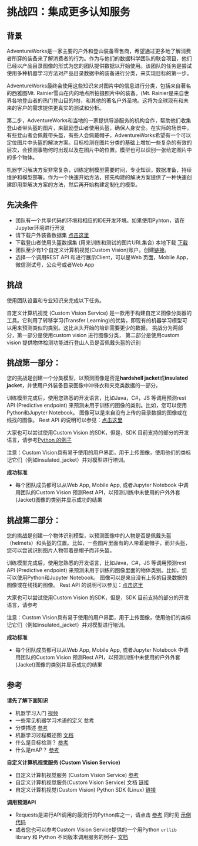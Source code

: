 # 挑战四：集成更多认知服务

## 背景

AdventureWorks是一家主要的户外和登山装备零售商，希望通过更多地了解消费者所穿的装备来了解消费者的行为。作为与他们的数据科学团队的联合项目，他们已经以产品目录图像的形式为您的团队提供数据以开始使用。该团队的任务是尝试使用多种机器学习方法对产品目录数据中的装备进行分类，来实现目标的第一步。

AdventureWorks最终会使用这些知识来对图片中的信息进行分类，包括来自著名的西雅图Mt. Rainier雪山在内的地点所拍摄照片中的装备。(Mt. Rainier是来自世界各地登山者的热门登山目的地)，和其他的著名户外圣地。这将为全球现有和未来的客户的需求提供更真实的测试和分析。

第二步，AdventureWorks和当地的一家提供导游服务的机构合作，帮助他们收集登山者带头盔的图片，来鼓励登山者使用头盔，确保人身安全。在实际的场景中，有些登山者会佩戴带头盔，有些人会佩戴帽子，AdventureWorks希望有一个可以定位图片中头盔的解决方案。目标检测在图片分类的基础上增加一些复杂的有效的层次，会预测事物何时出现以及在图片中的位置。模型也可以识别一张给定图片中的多个物体。

机器学习解决方案非常复杂，训练定制模型需要时间，专业知识，数据准备，持续维护和模型部署。作为一个快速开始方法，预先构建的解决方案提供了一种快速创建即用型解决方案的方法，然后再开始构建定制化的模型。

## 先决条件

* 团队有一个共享代码的环境和相应的IDE开发环境。如果使用Pyhton，请在Jupyter环境进行开发
* 请下载户外装备数据集 <a href="https://challenge.blob.core.windows.net/challengefiles/gear_images.zip" target="_blank">点击这里</a>
* 下载登山者使用头盔数据集 (用来训练和测试的图片URL集合) 本地下载 <a href="https://challenge.blob.core.windows.net/challengefiles/summit_post_urls_selected.txt" target="_blank">下载</a>
* 团队至少有1个自定义计算机视觉(Custom Vision)账户。创建<a href="https://customvision.ai" target="_blank">链接</a>。
* 选择一个调用REST API 和进行展示Client，可以是Web 页面，Mobile App，微信测试号，公众号或者Web App

## 挑战

使用团队设置和专业知识来完成以下任务。

自定义计算机视觉 (Custom Vision Service) 是一款用于构建自定义图像分类器的工具。它利用了转移学习(Transfer Learning)的优势，即现有的机器学习模型可以用来预测类似的类别。这比从头开始的培训需要更少的数据。 挑战分为两部分，第一部分是使用custom vision 进行图像分类， 第二部分是使用custom vision 提供物体检测功能进行登山人员是否佩戴头盔的识别

## 挑战第一部分：
您的挑战是创建一个分类模型，以预测图像是否是**hardshell jacket**或**insulated jacket**，并使用户外装备目录图像中冲锋衣和夹克类数据的一部分。

训练模型完成后，使用您熟悉的开发语言，比如Java，C#，JS 等调用预测rest API (Predictive endpoint) 来预测未用于训练的图像的类别。比如，您可以使用Python和Jupyter Notebook。 图像可以是来自没有上传的目录数据的图像或在线找的图像。
Rest API 的说明可以参见：<a href="https://southcentralus.dev.cognitive.microsoft.com/docs/services/450e4ba4d72542e889d93fd7b8e960de/operations/5a6264bc40d86a0ef8b2c290" target="_blank">点击这里</a>

大家也可以尝试使用Custom Vision 的SDK，但是，SDK 目前支持的部分的开发语言，请参考<a href="https://docs.microsoft.com/en-us/azure/cognitive-services/custom-vision-service/python-tutorial" target="_blank">Python 的例子</a>

注意：Custom Vision具有易于使用的用户界面，用于上传图像，使用他们的类标记它们（例如insulated_jacket）并对模型进行培训。

**成功标准**

* 每个团队成员都可以从Web App, Mobile App, 或者Jupyter Notebook 中调用团队的Custom Vision 预测Rest API，以预测训练中未使用的户外外套(Jacket)图像的类别并显示成功的结果

## 挑战第二部分：
您的挑战是创建一个物体识别模型，以预测图像中的人物是否是佩戴头盔（helmets）和头盔的位置。比如，一些图片里面有的人带着是帽子，而非头盔，您可以尝试识别图片人物带着是帽子而非头盔。

训练模型完成后，使用您熟悉的开发语言，比如Java，C#，JS 等调用预测rest API (Predictive endpoint) 来预测未用于训练的图像里面的物体类别。比如，您可以使用Python和Jupyter Notebook。 图像可以是来自没有上传的目录数据的图像或在线找的图像。
Rest API 的说明可以参见：<a href="https://southcentralus.dev.cognitive.microsoft.com/docs/services/450e4ba4d72542e889d93fd7b8e960de/operations/5a6264bc40d86a0ef8b2c290" target="_blank">点击这里</a>

大家也可以尝试使用Custom Vision 的SDK，但是，SDK 目前支持的部分的开发语言，请参考

注意：Custom Vision具有易于使用的用户界面，用于上传图像，使用他们的类标记它们（例如insulated_jacket）并对模型进行培训。

**成功标准**

* 每个团队成员都可以从Web App, Mobile App, 或者Jupyter Notebook 中调用团队的Custom Vision 预测Rest API，以预测训练中未使用的户外外套(Jacket)图像的类别并显示成功的结果

## 参考

**请先了解下面知识**

* 机器学习入门 <a href="https://youtu.be/k-K3g4FKS_c" target="_blank">视频</a>
* 一些常见机器学习术语的定义 <a href="https://docs.microsoft.com/azure/machine-learning/studio/what-is-machine-learning#key-machine-learning-terms-and-concepts?wt.mc_id=OH-ML-ComputerVision" target="_blank">参考</a>
* 分类描述 <a href="https://docs.microsoft.com/azure/machine-learning/studio/data-science-for-beginners-the-5-questions-data-science-answers?wt.mc_id=OH-ML-ComputerVision#question-1-is-this-a-or-b-uses-classification-algorithms" target="_blank">参考</a>
* 机器学习过程概述图 <a href="https://blogs.msdn.microsoft.com/continuous_learning/2014/11/15/end-to-end-predictive-model-in-azureml-using-linear-regression/" target="_blank">文档</a>
* 什么是目标检测？ <a href="https://tryolabs.com/blog/2017/08/30/object-detection-an-overview-in-the-age-of-deep-learning/" target="_blank">参考</a>
* 什么是mAP？ <a href="http://fastml.com/what-you-wanted-to-know-about-mean-average-precision/" target="_blank">参考</a>

**自定义计算机视觉服务 (Custom Vision Service)**

* 自定义计算机视觉服务 (Custom Vision Service) <a href="https://customvision.ai" target="_blank">参考</a>
* 自定义计算机视觉服务(Custom Vision Service) 文档 <a href="https://docs.microsoft.com/azure/cognitive-services/custom-vision-service/home?wt.mc_id=OH-ML-ComputerVision" target="_blank">链接</a>
* 自定义计算机视觉(Custom Vision) Python SDK (Linux) <a href="https://docs.microsoft.com/azure/cognitive-services/custom-vision-service/python-tutorial?wt.mc_id=OH-ML-ComputerVision" target="_blank">链接</a>

**调用预测API**

* Requests是进行API调用的最流行的Python库之一，请点击 <a href="http://docs.python-requests.org/en/master/" target="_blank">参考</a> 同时见 <a href="https://github.com/michhar/python-jupyter-notebooks/blob/master/cognitive_services/Computer_Vision_API.ipynb" target="_blank">示例代码</a>
* 或者您也可以参考Custom Vision Service提供的一个用Python `urllib` library 和 Python 不同版本调用服务的例子- <a href="https://southcentralus.dev.cognitive.microsoft.com/docs/services/57982f59b5964e36841e22dfbfe78fc1/operations/5a3044f608fa5e06b890f164" target="_blank">文档</a>

